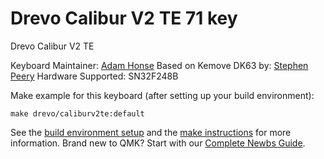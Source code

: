 # Drevo Calibur V2 TE 71 key

Drevo Calibur V2 TE

Keyboard Maintainer: [Adam Honse](https://github.com/CalcProgrammer1)
Based on Kemove DK63 by: [Stephen Peery](https://github.com/smp4488)
Hardware Supported: SN32F248B

Make example for this keyboard (after setting up your build environment):

    make drevo/caliburv2te:default

See the [build environment setup](https://docs.qmk.fm/#/getting_started_build_tools) and the [make instructions](https://docs.qmk.fm/#/getting_started_make_guide) for more information. Brand new to QMK? Start with our [Complete Newbs Guide](https://docs.qmk.fm/#/newbs).
